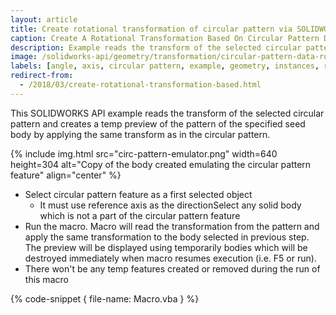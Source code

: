 ```yaml
---
layout: article
title: Create rotational transformation of circular pattern via SOLIDWORKS API
caption: Create A Rotational Transformation Based On Circular Pattern Data
description: Example reads the transform of the selected circular pattern and creates a temp preview of the pattern of the specified seed body by applying the same transform as in the circular pattern
image: /solidworks-api/geometry/transformation/circular-pattern-data-rotational-transformation/circ-pattern-emulator.png
labels: [angle, axis, circular pattern, example, geometry, instances, rotation, transform]
redirect-from:
  - /2018/03/create-rotational-transformation-based.html
---
```

This SOLIDWORKS API example reads the transform of the selected circular pattern and creates a temp preview of the pattern of the specified seed body by applying the same transform as in the circular pattern.

{% include img.html src="circ-pattern-emulator.png" width=640 height=304 alt="Copy of the body created emulating the circular pattern feature" align="center" %}

* Select circular pattern feature as a first selected object
  * It must use reference axis as the directionSelect any solid body which is not a part of the circular pattern feature
* Run the macro. Macro will read the transformation from the pattern and apply the same transformation to the body selected in previous step.
The preview will be displayed using temporarily bodies which will be destroyed immediately when macro resumes execution (i.e. F5 or run).
* There won't be any temp features created or removed during the run of this macro

{% code-snippet { file-name: Macro.vba } %}
